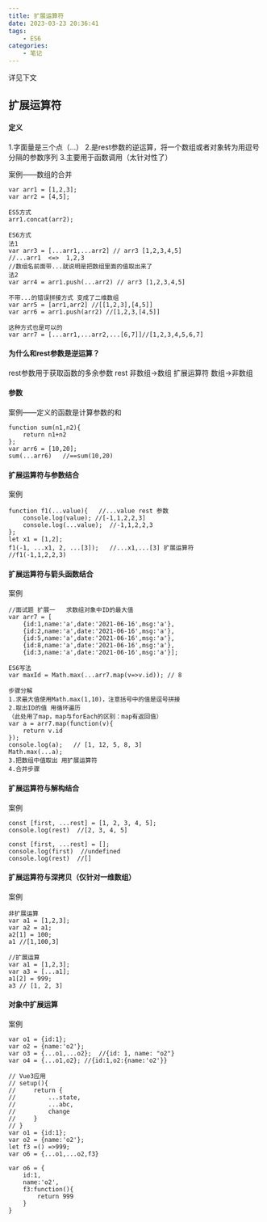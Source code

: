 ```yaml
---
title: 扩展运算符
date: 2023-03-23 20:36:41
tags:
    - ES6
categories:
    - 笔记
---
```

详见下文
<!--more-->
## 扩展运算符

#### 定义

1.字面量是三个点（...）
2.是rest参数的逆运算，将一个数组或者对象转为用逗号分隔的参数序列
3.主要用于函数调用（太针对性了）

案例——数组的合并
```
var arr1 = [1,2,3];
var arr2 = [4,5];

ES5方式
arr1.concat(arr2);

ES6方式
法1
var arr3 = [...arr1,...arr2] // arr3 [1,2,3,4,5]
//...arr1  <=>  1,2,3
//数组名前面带...就说明是把数组里面的值取出来了
法2
var arr4 = arr1.push(...arr2) // arr3 [1,2,3,4,5]

不带...的错误拼接方式 变成了二维数组
var arr5 = [arr1,arr2] //[[1,2,3],[4,5]]
var arr6 = arr1.push(arr2) //[1,2,3,[4,5]]

这种方式也是可以的
var arr7 = [...arr1,...arr2,...[6,7]]//[1,2,3,4,5,6,7]
```

#### 为什么和rest参数是逆运算？
rest参数用于获取函数的多余参数
rest 非数组->数组
扩展运算符 数组->非数组


#### 参数
案例——定义的函数是计算参数的和
```
function sum(n1,n2){
    return n1+n2
};
var arr6 = [10,20];
sum(...arr6)   //==sum(10,20)
```

#### 扩展运算符与参数结合

案例
```
function f1(...value){   //...value rest 参数
    console.log(value); //[-1,1,2,2,3]
    console.log(...value);  //-1,1,2,2,3
};
let x1 = [1,2];
f1(-1, ...x1, 2, ...[3]);   //...x1,...[3] 扩展运算符
//f1(-1,1,2,2,3)
```
#### 扩展运算符与箭头函数结合

案例
```
//面试题 扩展一   求数组对象中ID的最大值
var arr7 = [
    {id:1,name:'a',date:'2021-06-16',msg:'a'},
    {id:2,name:'a',date:'2021-06-16',msg:'a'},
    {id:5,name:'a',date:'2021-06-16',msg:'a'},
    {id:8,name:'a',date:'2021-06-16',msg:'a'},
    {id:3,name:'a',date:'2021-06-16',msg:'a'}];

ES6写法
var maxId = Math.max(...arr7.map(v=>v.id)); // 8

步骤分解
1.求最大值使用Math.max(1,10)，注意括号中的值是逗号拼接
2.取出ID的值 用循环遍历
（此处用了map，map与forEach的区别：map有返回值）
var a = arr7.map(function(v){
    return v.id
});
console.log(a);   // [1, 12, 5, 8, 3]
Math.max(...a);
3.把数组中值取出 用扩展运算符
4.合并步骤
```

#### 扩展运算符与解构结合

案例
```
const [first, ...rest] = [1, 2, 3, 4, 5];
console.log(rest)  //[2, 3, 4, 5]

const [first, ...rest] = [];
console.log(first)  //undefined
console.log(rest)  //[]
```

#### 扩展运算符与深拷贝（仅针对一维数组）

案例
```
非扩展运算
var a1 = [1,2,3];
var a2 = a1;
a2[1] = 100;
a1 //[1,100,3]

//扩展运算
var a1 = [1,2,3];
var a3 = [...a1];
a1[2] = 999;
a3 // [1, 2, 3]
```


#### 对象中扩展运算

案例
```
var o1 = {id:1};
var o2 = {name:'o2'};
var o3 = {...o1,...o2};  //{id: 1, name: "o2"}
var o4 = {...o1,o2}; //{id:1,o2:{name:'o2'}}

// Vue3应用
// setup(){
//     return {
//         ...state,
//         ...abc,
//         change
//     }
// }
var o1 = {id:1};
var o2 = {name:'o2'};
let f3 =() =>999;
var o6 = {...o1,...o2,f3}

var o6 = {
    id:1,
    name:'o2',
    f3:function(){
        return 999
    }
}
```
